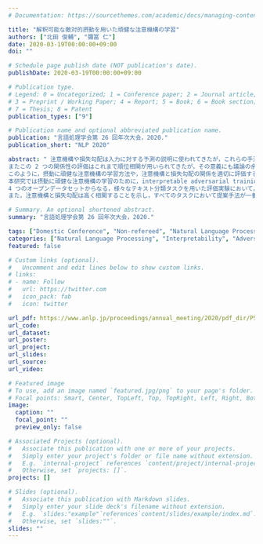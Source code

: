 ```yaml
---
# Documentation: https://sourcethemes.com/academic/docs/managing-content/

title: "解釈可能な敵対的摂動を用いた頑健な注意機構の学習"
authors: ["北田 俊輔", "彌冨 仁"]
date: 2020-03-19T00:00:00+09:00
doi: ""

# Schedule page publish date (NOT publication's date).
publishDate: 2020-03-19T00:00:00+09:00

# Publication type.
# Legend: 0 = Uncategorized; 1 = Conference paper; 2 = Journal article;
# 3 = Preprint / Working Paper; 4 = Report; 5 = Book; 6 = Book section;
# 7 = Thesis; 8 = Patent
publication_types: ["9"]

# Publication name and optional abbreviated publication name.
publication: "言語処理学会第 26 回年次大会，2020."
publication_short: "NLP 2020"

abstract: " 注意機構や損失勾配は入力に対する予測の説明に使われてきたが，これらの手法は摂動に頑健ではないと示唆されている．
またこの 2 つの関係性の評価はこれまで順位相関が用いられてきたが，その意義にも議論の余地がある．
このように，摂動に頑健な注意機構の学習方法や，注意機構と損失勾配の関係を適切に評価する方法について課題が残されている．
本研究では摂動に頑健な注意機構の学習のために，interpretable adversarial training (iAdvT) をもとにした Attention iAdvT の提案を行うとともに，これらの説明手法の評価基準としてピアソン相関を用いることを主張する．
4 つのオープンデータセットからなる，様々なテキスト分類タスクを用いた評価実験において，Attention iAdvT がほぼすべてのタスクで最高性能を達成した．
また，注意機構と損失勾配は高く相関することを示し，すべてのタスクにおいて提案手法が一番高い相関を示すことを確認した．"

# Summary. An optional shortened abstract.
summary: "言語処理学会第 26 回年次大会，2020."

tags: ["Domestic Conference", "Non-refereed", "Natural Language Processing", "ANLP"]
categories: ["Natural Language Processing", "Interpretability", "Adversarial Training"]
featured: false

# Custom links (optional).
#   Uncomment and edit lines below to show custom links.
# links:
# - name: Follow
#   url: https://twitter.com
#   icon_pack: fab
#   icon: twitter

url_pdf: https://www.anlp.jp/proceedings/annual_meeting/2020/pdf_dir/P5-29.pdf
url_code:
url_dataset:
url_poster:
url_project:
url_slides:
url_source:
url_video:

# Featured image
# To use, add an image named `featured.jpg/png` to your page's folder.
# Focal points: Smart, Center, TopLeft, Top, TopRight, Left, Right, BottomLeft, Bottom, BottomRight.
image:
  caption: ""
  focal_point: ""
  preview_only: false

# Associated Projects (optional).
#   Associate this publication with one or more of your projects.
#   Simply enter your project's folder or file name without extension.
#   E.g. `internal-project` references `content/project/internal-project/index.md`.
#   Otherwise, set `projects: []`.
projects: []

# Slides (optional).
#   Associate this publication with Markdown slides.
#   Simply enter your slide deck's filename without extension.
#   E.g. `slides:"example"`references`content/slides/example/index.md`.
#   Otherwise, set `slides:""`.
slides: ""
---
```

